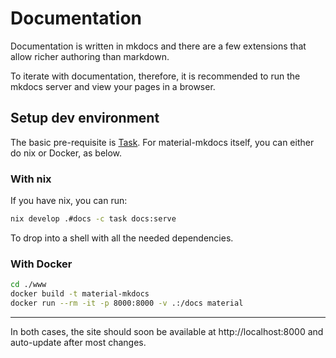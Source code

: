 # Documentation

Documentation is written in mkdocs and there are a few extensions that allow richer
authoring than markdown.

To iterate with documentation, therefore, it is recommended to run the mkdocs server and view your pages in a browser.

## Setup dev environment

The basic pre-requisite is [Task](https://taskfile.dev/installation/).
For material-mkdocs itself, you can either do nix or Docker, as below.

### With nix

If you have nix, you can run:

```bash
nix develop .#docs -c task docs:serve
```

To drop into a shell with all the needed dependencies.

### With Docker

```bash
cd ./www
docker build -t material-mkdocs
docker run --rm -it -p 8000:8000 -v .:/docs material
```

---

In both cases, the site should soon be available at http://localhost:8000 and
auto-update after most changes.
